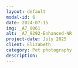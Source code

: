 ```yaml
---
layout: default
modal-id: 6
date: 2024-07-15
img: _A7_8061
alt: _A7_9292-Enhanced-NR
project-date: July 2025
client: Elizabeth
category: Pet photography
description:
---
```

